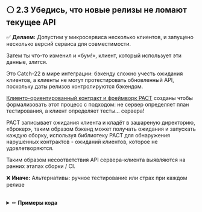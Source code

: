 ## ⚪ ️2.3 Убедись, что новые релизы не ломают текущее API

✅ **Делаем:** Допустим у микросервиса несколько клиентов, и запущено несколько версий сервиса для совместимости.

Затем ты что-то изменил и «бум!», клиент, который использует эти данные, злится.

Это Catch-22 в мире интеграции: бэкенду сложно учесть ожидания клиентов, а клиенты не могут протестировать обновленный API, поскольку даты релизов контролируются бэкендом.

[Клиенто-ориентированный контракт и фреймворк PACT](https://docs.pact.io/) созданы чтобы формализовать этот процесс с подходом: не сервер определяет план тестирования, а клиент определяет тесты… сервера!

PACT записывает ожидания клиента и кладёт в зашареную директорию, «брокер», таким образом бэкенд может получать ожидания и запускать каждую сборку, используя библиотеку PACT для обнаружения нарушенных контрактов - ожиданий клиентов, которое не удовлетворяются.

Таким образом несоответствия API сервера-клиента выявляются на ранних этапах сборки / CI.
<br/>

❌ **Иначе:** Альтернативы: ручное тестирование или страх при каждом релизе

<br/>

<details><summary>✏ <b>Примеры кода</b></summary>

<br/>

### 👏 Правильно:

![](https://img.shields.io/badge/🔧%20Example%20using%20PACT-blue.svg "Examples with PACT")

![alt text](assets/bp-14-testing-best-practices-contract-flow.png)

</details>

<br/><br/>
